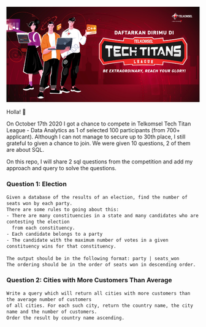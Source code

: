 ![logo](./png/logo.png)
  
Holla! 👋

On October 17th 2020 I got a chance to compete in Telkomsel Tech Titan League - Data Analytics as 1 of selected 100 participants (from 700+ applicant).
Although I can not manage to secure up to 30th place, I still grateful to given a chance to join. We were given 10 questions, 2 of them are about SQL.

On this repo, I will share 2 sql questions from the competition and add my approach and query to solve the questions.

### Question 1: Election

 ```
 Given a database of the results of an election, find the number of seats won by each party. 
 There are some rules to going about this:
 - There are many constituencies in a state and many candidates who are contesting the election 
   from each constituency.
 - Each candidate belongs to a party
 - The candidate with the maximum number of votes in a given constituency wins for that constituency.
 
 The output should be in the following format: party | seats_won
 The ordering should be in the order of seats won in descending order.
 ```

### Question 2: Cities with More Customers Than Average

```
Write a query which will return all cities with more customers than the average number of customers 
of all cities. For each such city, return the country name, the city name and the number of customers. 
Order the result by country name ascending.
```
